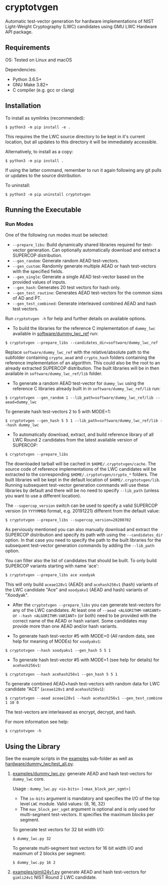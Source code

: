 # cryptotvgen
Automatic test-vector generation for hardware implementations of NIST Light-Weight Cryptography (LWC) candidates using GMU LWC Hardware API package.

## Requirements
OS: Tested on Linux and macOS

Dependencies:
- Python 3.6.5+
- GNU Make 3.82+
- C compiler (e.g. gcc or clang)

## Installation
To install as symlinks (recommended):
```
$ python3 -m pip install -e .
```
This requires the the LWC source directory to be kept in it's current location, but all updates to this directory it will be immediately accessible. 

Alternatively, to install as a copy:
```
$ python3 -m pip install .
```
If using the latter command, remember to run it again following any git pulls or updates to the source distribution.

To uninstall:
```
$ python3 -m pip uninstall cryptotvgen
```

## Running the Executable

### Run Modes
One of the following run modes must be selected:
- `--prepare_libs`: Build dynamically shared libraries required for test-vector generation. Can optionally automatically download and extract a SUPERCOP distribution.
- `--gen_random`: Generate random AEAD test-vectors.
- `--gen_custom`: Randomly generate multiple AEAD or hash test-vectors with the specified fields.
- `--gen_single`: Generate a single AEAD test-vector based on the provided values of inputs.
- `--gen_hash`: Generates 20 test vectors for hash only.
- `--gen_test_routine`: Generates AEAD test-vectors for the common sizes of AD and PT.
- `--gen_test_combined`: Generate interleaved combined AEAD and hash test vectors.

Run `cryptotvgen -h` for help and further details on available options.


- To build the libraries for the reference C implementation of `dummy_lwc` available in [software/dummy_lwc_ref](../dummy_lwc_ref/) run:
```
$ cryptotvgen --prepare_libs --candidates_dir=software/dummy_lwc_ref
```
Replace `software/dummy_lwc_ref` with the relative/absolute path to the subfolder containing `crypto_aead` and `crypto_hash` folders containing the reference implementation of an algorithm. 
This could also be the root to an already extracted SUPERCOP distribution. The built libraries will be in then available in `software/dummy_lwc_ref/lib` folder.



- To generate a random AEAD test-vector for `dummy_lwc` using the reference C libraries already built in in `software/dummy_lwc_ref/lib` run:
```
$ cryptotvgen --gen_random 1 --lib_path=software/dummy_lwc_ref/lib --aead=dummy_lwc
```

To generate hash test-vectors 2 to 5 with MODE=1:
```
$ cryptotvgen --gen_hash 5 5 1 --lib_path=software/dummy_lwc_ref/lib --hash dummy_lwc
```

- To automatically download, extract, and build reference library of all LWC Round 2 candidates from the latest available version of SUPERCOP:
```
$ cryptotvgen --prepare_libs 
```
The downloaded tarball will be cached in `$HOME/.cryptotvgen/cache`. 
The source code of reference implementations of the LWC candidates will be extracted to the corresponding `$HOME/.cryptotvgen/crypto_*` folders.
The built libraries will be kept in the default location of `$HOME/.cryptotvgen/lib`. 
Running subsequent test-vector generation commands will use these libraries by default and there will be no need to specify `--lib_path` 
(unless you want to use a different location).

The `--supercop_version` switch can be used to specify a valid SUPERCOP version (in `YYYYMMDD` format, e.g. 20191221) different from the default value:
```
$ cryptotvgen --prepare_libs --supercop_version=20200702
```
As perviously mentioned you can also manually download and extract the SUPERCOP distribution and specify its path with using the `--candidates_dir` option. 
In that case you need to specify the path to the built libraries for the subsequent test-vector generation commands by adding the `--lib_path` option.

You can filter also the list of candidates that should be built. To only build SUPERCOP variants starting with name 'ace':
```
$ cryptotvgen --prepare_libs ace xoodyak
```
This will only build `aceae128v1` (AEAD) and `acehash256v1` (hash) variants of the LWC candidate "Ace" and  `xoodyakv1` (AEAD and hash) variants of "Xoodyak".


- After the `cryptotvgen --prepare_libs` you can generate test-vectors for any of the LWC candidates.
At least one of `--aead <ALGORITHM-VARIANT>` or `--hash <ALGORITHM-VARIANT>`  (or both) need to be provided with the correct name of the AEAD or hash variant.
Some candidates may provide more than one AEAD and/or hash variants.

- To generate hash test-vector #5 with MODE=0 (All random data, see help for meaning of MODEs) for `xoodyakv1`:
```
$ cryptotvgen --hash xoodyakv1 --gen_hash 5 5 1 
```
- To generate hash test-vector #5 with MODE=1 (see help for details) for `acehash256v1`:
```
$ cryptotvgen --hash acehash256v1 --gen_hash 5 5 1 
```

To generate combined AEAD+hash test-vectors with random data for LWC candidate "ACE" (`aceae128v1` and `acehash256v1`):
```
$ cryptotvgen --aead aceae128v1 --hash acehash256v1 --gen_test_combine 1 10 0
```
The test-vectors are interleaved as encrypt, decrypt, and hash.

For more information see help:
```
$ cryptotvgen -h
```


## Using the Library
See the example scripts in the [examples](./examples) sub-folder as well as [hardware/dummy_lwc/test_all.py](../../hardware/dummy_lwc/test_all.py).

1. [examples/dummy_lwc.py](examples/dummy_lwc.py): generate AEAD and hash test-vectors for `dummy_lwc` core.

    Usage : `dummy_lwc.py <io-bits> [<max_block_per_sgmt>]`
    - The `io-bits` argument is mandatory and specifies the I/O of the top level `LWC` module. Valid values: {8, 16, 32}
    - The `max_block_per_sgmt` argument is optional and is only used for multi-segment test-vectors. It specifies the maximum blocks per segment.
    
    To generate test vectors for 32 bit width I/O:
    ```
    $ dummy_lwc.py 32
    ```
    To generate multi-segment test vectors for 16 bit width I/O and maximum of 2 blocks per segment:
    ```
    $ dummy_lwc.py 16 2
    ```

 1. [examples/gimli24v1.py](examples/gimli24v1.py) generate AEAD and hash test-vectors for `gimli24v1` NIST Round 2 LWC candidate.

